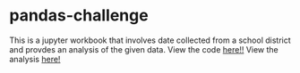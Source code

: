 # pandas-challenge

This is a jupyter workbook that involves date collected from a school district and provdes an analysis of the given data. View the code [here!!][code] View the analysis [here!][analysis]





[code]: https://github.com/brown016340/pandas-challenge/blob/main/PyCitySchools/PyCitySchools.ipynb
[analysis]: https://github.com/brown016340/pandas-challenge/blob/main/PyCitySchools/Report.txt
